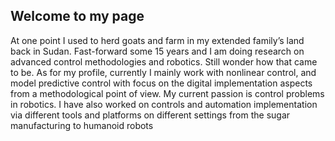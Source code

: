 ## Welcome to my page

 At one point I used to herd goats and farm in my extended family’s land back in Sudan. Fast-forward some 15
years and I am doing research on advanced control methodologies and robotics. Still wonder how that came to
be. As for my profile, currently I mainly work with nonlinear control, and model predictive control with focus on
the digital implementation aspects from a methodological point of view. My current passion is control problems
in robotics. I have also worked on controls and automation implementation via different tools and platforms on
different settings from the sugar manufacturing to humanoid robots


